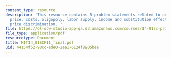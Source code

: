 ```yaml
---
content_type: resource
description: 'This resource contains 5 problem statements related to uncertainty,
  price, costs, oligopoly, labor supply, income and substitution effects, trade, and
  price discrimination. '
file: https://ol-ocw-studio-app-qa.s3.amazonaws.com/courses/14-01sc-principles-of-microeconomics-fall-2011/44154f5290ccede02ea16124f8905bea_MIT14_01SCF11_final.pdf
file_type: application/pdf
resourcetype: Document
title: MIT14_01SCF11_final.pdf
uid: 44154f52-90cc-ede0-2ea1-6124f8905bea
---
```

